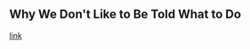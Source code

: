 ## Why We Don't Like to Be Told What to Do

[link](https://www.psychologytoday.com/intl/blog/the-savvy-consumer/202102/why-we-dont-be-told-what-do)
